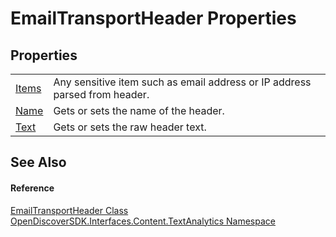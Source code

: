 # EmailTransportHeader Properties




## Properties
<table>
<tr>
<td><a href="37e9b1db-b3d9-aeef-87aa-0a10ce0aa6e5">Items</a></td>
<td>Any sensitive item such as email address or IP address parsed from header.</td></tr>
<tr>
<td><a href="c9aba013-b12d-22ac-3039-ccd18a18a8f3">Name</a></td>
<td>Gets or sets the name of the header.</td></tr>
<tr>
<td><a href="79cdb83d-00f7-4038-7c11-20701c574069">Text</a></td>
<td>Gets or sets the raw header text.</td></tr>
</table>

## See Also


#### Reference
<a href="fa3aaac3-30ec-7a11-cd37-dd1404569c3f">EmailTransportHeader Class</a>  
<a href="12331b25-bce3-6a9b-929b-46b5cf49471c">OpenDiscoverSDK.Interfaces.Content.TextAnalytics Namespace</a>  
